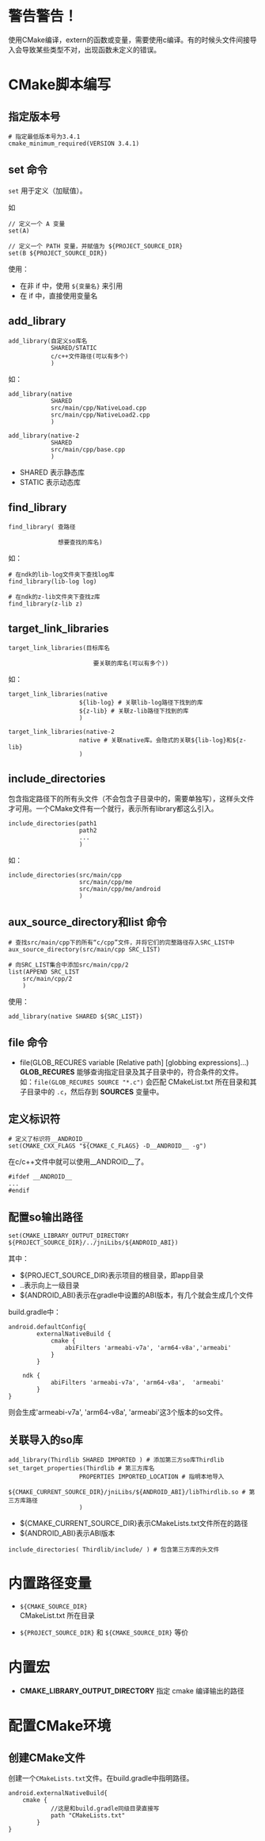 # 警告警告！
使用CMake编译，extern的函数或变量，需要使用c编译。有的时候头文件间接导入会导致某些类型不对，出现函数未定义的错误。


# CMake脚本编写

## 指定版本号

```
# 指定最低版本号为3.4.1
cmake_minimum_required(VERSION 3.4.1)
```

## set 命令

`set` 用于定义（加赋值）。  

如

```
// 定义一个 A 变量
set(A)

// 定义一个 PATH 变量，并赋值为 ${PROJECT_SOURCE_DIR}
set(B ${PROJECT_SOURCE_DIR})
```

使用：
- 在非 if 中，使用 `${变量名}` 来引用
- 在 if 中，直接使用变量名

## add_library

```
add_library(自定义so库名 
            SHARED/STATIC
            c/c++文件路径(可以有多个)
            )
```
如：

```
add_library(native 
            SHARED
            src/main/cpp/NativeLoad.cpp
            src/main/cpp/NativeLoad2.cpp
            )
            
add_library(native-2
            SHARED
            src/main/cpp/base.cpp
            )
```

- SHARED 表示静态库
- STATIC 表示动态库

## find_library

```
find_library( 查路径

              想要查找的库名)
```
如：

```
# 在ndk的lib-log文件夹下查找log库
find_library(lib-log log)

# 在ndk的z-lib文件夹下查找z库
find_library(z-lib z)
```

## target_link_libraries

```
target_link_libraries(目标库名
                        
                        要关联的库名(可以有多个))
```
如：

```
target_link_libraries(native
                    ${lib-log} # 关联lib-log路径下找到的库
                    ${z-lib} # 关联z-lib路径下找到的库
                    )
                    
target_link_libraries(native-2
                    native # 关联native库。会隐式的关联${lib-log}和${z-lib}
                    )
```

## include_directories
包含指定路径下的所有头文件（不会包含子目录中的，需要单独写），这样头文件才可用。一个CMake文件有一个就行，表示所有library都这么引入。
```
include_directories(path1
                    path2
                    ...
                    )
```
如：

```
include_directories(src/main/cpp
                    src/main/cpp/me
                    src/main/cpp/me/android
                    )
```


## aux_source_directory和list 命令

```
# 查找src/main/cpp下的所有“c/cpp”文件，并将它们的完整路径存入SRC_LIST中
aux_source_directory(src/main/cpp SRC_LIST)
```

```
# 向SRC_LIST集合中添加src/main/cpp/2
list(APPEND SRC_LIST
    src/main/cpp/2
    )
```
使用：

```
add_library(native SHARED ${SRC_LIST})
```

## file 命令
- file(GLOB_RECURES variable [Relative path] [globbing expressions]...)
    **GLOB_RECURES** 能够查询指定目录及其子目录中的，符合条件的文件。  
    如：`file(GLOB_RECURES SOURCE "*.c")` 会匹配 CMakeList.txt 所在目录和其子目录中的 `.c`，然后存到 **SOURCES** 变量中。



## 定义标识符

```
# 定义了标识符__ANDROID__
set(CMAKE_CXX_FLAGS "${CMAKE_C_FLAGS} -D__ANDROID__ -g")
```
在c/c++文件中就可以使用__ANDROID__了。

```
#ifdef __ANDROID__
...
#endif
```

## 配置so输出路径

```
set(CMAKE_LIBRARY_OUTPUT_DIRECTORY ${PROJECT_SOURCE_DIR}/../jniLibs/${ANDROID_ABI})
```
其中：
- ${PROJECT_SOURCE_DIR}表示项目的根目录，即app目录
- ..表示向上一级目录
- ${ANDROID_ABI}表示在gradle中设置的ABI版本，有几个就会生成几个文件  

build.gradle中：

```
android.defaultConfig{
        externalNativeBuild {
            cmake {
                abiFilters 'armeabi-v7a', 'arm64-v8a','armeabi'
            }
        }

    ndk {
            abiFilters 'armeabi-v7a', 'arm64-v8a',  'armeabi'
        }
}
```
则会生成'armeabi-v7a', 'arm64-v8a',  'armeabi'这3个版本的so文件。

## 关联导入的so库

```
add_library(Thirdlib SHARED IMPORTED ) # 添加第三方so库Thirdlib
set_target_properties(Thirdlib # 第三方库名
                    PROPERTIES IMPORTED_LOCATION # 指明本地导入
                    ${CMAKE_CURRENT_SOURCE_DIR}/jniLibs/${ANDROID_ABI}/libThirdlib.so # 第三方库路径
                    )
```
- ${CMAKE_CURRENT_SOURCE_DIR}表示CMakeLists.txt文件所在的路径
- ${ANDROID_ABI}表示ABI版本


```
include_directories( Thirdlib/include/ ) # 包含第三方库的头文件
```

# 内置路径变量

- `${CMAKE_SOURCE_DIR}`  
    CMakeList.txt 所在目录

- `${PROJECT_SOURCE_DIR}`
    和 `${CMAKE_SOURCE_DIR}` 等价

# 内置宏

- **CMAKE_LIBRARY_OUTPUT_DIRECTORY**
    指定 cmake 编译输出的路径

# 配置CMake环境
## 创建CMake文件
创建一个`CMakeLists.txt`文件。在build.gradle中指明路径。

```
android.externalNativeBuild{
    cmake {
            //这是和build.gradle同级目录直接写
            path "CMakeLists.txt"
        }
}
```


